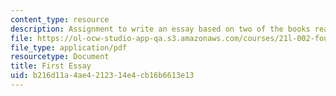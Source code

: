 ```yaml
---
content_type: resource
description: Assignment to write an essay based on two of the books read for the class.
file: https://ol-ocw-studio-app-qa.s3.amazonaws.com/courses/21l-002-foundations-of-western-culture-ii-fall-2002/b216d11a4ae4212314e4cb16b6613e13_essay1.pdf
file_type: application/pdf
resourcetype: Document
title: First Essay
uid: b216d11a-4ae4-2123-14e4-cb16b6613e13
---
```


